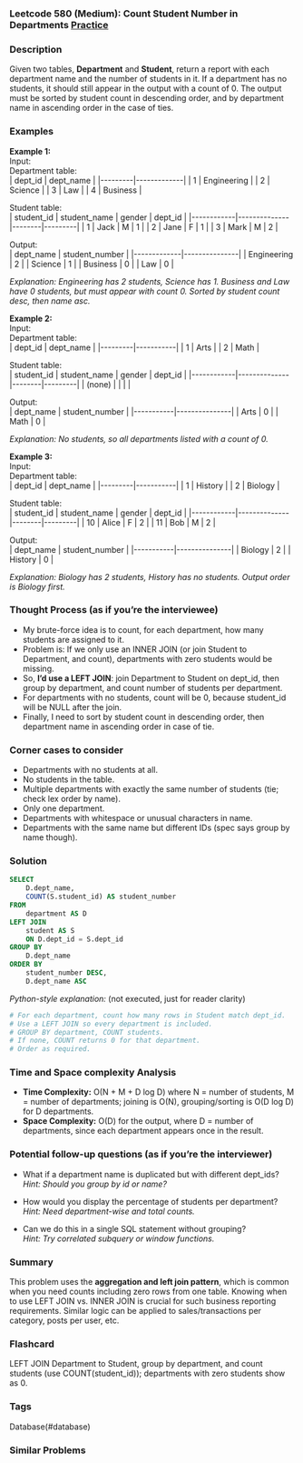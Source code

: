 ### Leetcode 580 (Medium): Count Student Number in Departments [Practice](https://leetcode.com/problems/count-student-number-in-departments)

### Description  
Given two tables, **Department** and **Student**, return a report with each department name and the number of students in it. If a department has no students, it should still appear in the output with a count of 0. The output must be sorted by student count in descending order, and by department name in ascending order in the case of ties.

### Examples  

**Example 1:**  
Input:  
Department table:  
| dept_id | dept_name   |
|---------|-------------|
| 1       | Engineering |
| 2       | Science     |
| 3       | Law         |
| 4       | Business    |

Student table:  
| student_id | student_name | gender | dept_id |
|------------|--------------|--------|---------|
| 1          | Jack         | M      | 1       |
| 2          | Jane         | F      | 1       |
| 3          | Mark         | M      | 2       |

Output:  
| dept_name   | student_number |
|-------------|---------------|
| Engineering | 2             |
| Science     | 1             |
| Business    | 0             |
| Law         | 0             |

*Explanation: Engineering has 2 students, Science has 1. Business and Law have 0 students, but must appear with count 0. Sorted by student count desc, then name asc.*

**Example 2:**  
Input:  
Department table:  
| dept_id | dept_name |
|---------|-----------|
| 1       | Arts      |
| 2       | Math      |

Student table:  
| student_id | student_name | gender | dept_id |
|------------|--------------|--------|---------|
| (none)     |              |        |         |

Output:  
| dept_name | student_number |
|-----------|---------------|
| Arts      | 0             |
| Math      | 0             |

*Explanation: No students, so all departments listed with a count of 0.*

**Example 3:**  
Input:  
Department table:  
| dept_id | dept_name |
|---------|-----------|
| 1       | History   |
| 2       | Biology   |

Student table:  
| student_id | student_name | gender | dept_id |
|------------|--------------|--------|---------|
| 10         | Alice        | F      | 2       |
| 11         | Bob          | M      | 2       |

Output:  
| dept_name | student_number |
|-----------|---------------|
| Biology   | 2             |
| History   | 0             |

*Explanation: Biology has 2 students, History has no students. Output order is Biology first.*

### Thought Process (as if you’re the interviewee)  
- My brute-force idea is to count, for each department, how many students are assigned to it.  
- Problem is: If we only use an INNER JOIN (or join Student to Department, and count), departments with zero students would be missing.
- So, **I’d use a LEFT JOIN**: join Department to Student on dept_id, then group by department, and count number of students per department.  
- For departments with no students, count will be 0, because student_id will be NULL after the join.
- Finally, I need to sort by student count in descending order, then department name in ascending order in case of tie.

### Corner cases to consider  
- Departments with no students at all.
- No students in the table.
- Multiple departments with exactly the same number of students (tie; check lex order by name).
- Only one department.
- Departments with whitespace or unusual characters in name.
- Departments with the same name but different IDs (spec says group by name though).

### Solution

```sql
SELECT
    D.dept_name,
    COUNT(S.student_id) AS student_number
FROM
    department AS D
LEFT JOIN
    student AS S
    ON D.dept_id = S.dept_id
GROUP BY
    D.dept_name
ORDER BY
    student_number DESC,
    D.dept_name ASC
```

*Python-style explanation:* (not executed, just for reader clarity)

```python
# For each department, count how many rows in Student match dept_id.
# Use a LEFT JOIN so every department is included.
# GROUP BY department, COUNT students.
# If none, COUNT returns 0 for that department.
# Order as required.
```

### Time and Space complexity Analysis  

- **Time Complexity:** O(N + M + D log D) where N = number of students, M = number of departments; joining is O(N), grouping/sorting is O(D log D) for D departments.
- **Space Complexity:** O(D) for the output, where D = number of departments, since each department appears once in the result.

### Potential follow-up questions (as if you’re the interviewer)  

- What if a department name is duplicated but with different dept_ids?  
  *Hint: Should you group by id or name?*

- How would you display the percentage of students per department?  
  *Hint: Need department-wise and total counts.*

- Can we do this in a single SQL statement without grouping?  
  *Hint: Try correlated subquery or window functions.*

### Summary
This problem uses the **aggregation and left join pattern**, which is common when you need counts including zero rows from one table. Knowing when to use LEFT JOIN vs. INNER JOIN is crucial for such business reporting requirements. Similar logic can be applied to sales/transactions per category, posts per user, etc.


### Flashcard
LEFT JOIN Department to Student, group by department, and count students (use COUNT(student_id)); departments with zero students show as 0.

### Tags
Database(#database)

### Similar Problems
